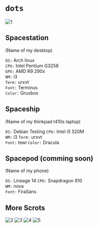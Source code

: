# `dots`

![1](https://ptpb.pw/mnSV.png)

## Spacestation  
(Name of my desktop)  

`OS:`    Arch linux  
`CPU:`   Intel Pentium G3258  
`GPU:`   AMD R9 290x  
`WM:`    i3  
`Term:`  urxvt  
`Font:`  Terminus  
`Color:` Gruvbox  


## Spaceship
(Name of my thinkpad t410s laptop)  

`OS:` Debian Testing
`CPU:`  Intel i5 520M  
`WM:`    i3
`Term:`  urxvt  
`Font:`  tewi
`Color:` Dracula  


## Spacepod (comming soon)  
(Name of my phone)  

`OS:` Lineage 14
`CPU:`  Snapdragon 810  
`WM:`    nova  
`Font:`  FiraSans  

## More Scrots

![2](https://ptpb.pw/8MXN.png)
![3](https://ptpb.pw/Isfw.png)
![4](https://ptpb.pw/freh.png)
![5](https://ptpb.pw/DYUW.png)
